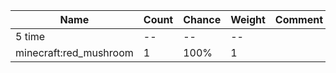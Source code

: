 | Name                   | Count | Chance | Weight | Comment |
| ---------------------- | ----- | ------ | ------ | ------- |
| 5 time                 |    -- |     -- |     -- |         |
| minecraft:red_mushroom |     1 |   100% |      1 |         |
